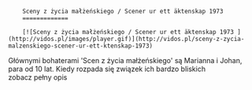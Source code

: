 
        Sceny z życia małżeńskiego / Scener ur ett äktenskap 1973 
        =============
        
        [![Sceny z życia małżeńskiego / Scener ur ett äktenskap 1973 ](http://vidos.pl/images/player.gif)](http://vidos.pl/sceny-z-zycia-malzenskiego-scener-ur-ett-ktenskap-1973)
        
        
 Głównymi bohaterami 'Scen z życia małżeńskiego' są Marianna i Johan, para od 10 lat. Kiedy rozpada się związek ich bardzo bliskich zobacz pełny opis
    